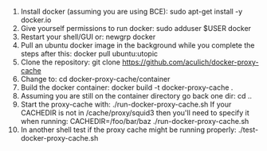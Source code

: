 1. Install docker (assuming you are using BCE): sudo apt-get install -y docker.io
2. Give yourself permissions to run docker: sudo adduser $USER docker
3. Restart your shell/GUI or: newgrp docker
4. Pull an ubuntu docker image in the background while you complete
   the steps after this: docker pull ubuntu:utopic
4. Clone the repository: git clone https://github.com/aculich/docker-proxy-cache
5. Change to: cd docker-proxy-cache/container
6. Build the docker container: docker build -t docker-proxy-cache .
7. Assuming you are still on the container directory go back one dir: cd ..
8. Start the proxy-cache with: ./run-docker-proxy-cache.sh
   If your CACHEDIR is not in /cache/proxy/squid3 then you'll need to
   specify it when running: CACHEDIR=/foo/bar/baz ./run-docker-proxy-cache.sh
9. In another shell test if the proxy cache might be running properly: ./test-docker-proxy-cache.sh
